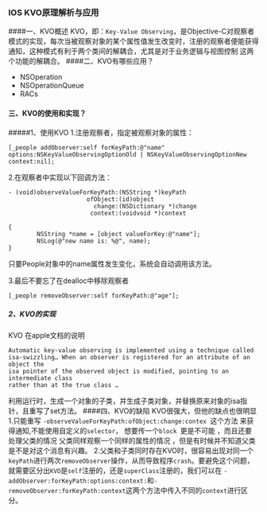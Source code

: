 
### IOS KVO原理解析与应用
####一、KVO概述
KVO，即：```Key-Value Observing```，是Objective-C对观察者模式的实现，每次当被观察对象的某个属性值发生改变时，注册的观察者便能获得通知，这种模式有利于两个类间的解耦合，尤其是对于业务逻辑与视图控制 这两个功能的解耦合。
####二、KVO有哪些应用？
- NSOperation
- NSOperationQueue
- RACs
#### 三、KVO的使用和实现？
#####1、使用KVO
1.注册观察者，指定被观察对象的属性： 

	[_people addObserver:self forKeyPath:@"name" options:NSKeyValueObservingOptionOld | NSKeyValueObservingOptionNew context:nil];
2.在观察者中实现以下回调方法：
```
- (void)observeValueForKeyPath:(NSString *)keyPath  
                      ofObject:(id)object  
                        change:(NSDictionary *)change  
                       context:(voidvoid *)context  
   
{  
        NSString *name = [object valueForKey:@"name"]; 
        NSLog(@"new name is: %@", name);  
}  
```
只要People对象中的name属性发生变化，系统会自动调用该方法。

3.最后不要忘了在dealloc中移除观察者
```
[_people removeObserver:self forKeyPath:@"age"]; 
```
##### 2、KVO的实现
KVO 在apple文档的说明

```
Automatic key-value observing is implemented using a technique called 
isa-swizzling… When an observer is registered for an attribute of an object the 
isa pointer of the observed object is modified, pointing to an intermediate class 
rather than at the true class …
```
利用运行时，生成一个对象的子类，并生成子类对象，并替换原来对象的isa指针，且重写了set方法。
####四、KVO的缺陷
KVO很强大，但他的缺点也很明显
1.只能重写 `-observeValueForKeyPath:ofObject:change:contex `这个方法 来获得通知,不能使用自定义的`selector`， 想要传一个`block `更是不可能 ，而且还要处理父类的情况 父类同样观察一个同样的属性的情况 ，但是有时候并不知道父类 是不是对这个消息有兴趣。
2.父类和子类同时存在KVO时，很容易出现对同一个`keyPath`进行两次`removeObserver`操作，从而导致程序`crash`。要避免这个问题，就需要区分出`KVO`是`self`注册的，还是`superClass`注册的，我们可以在 `-addObserver:forKeyPath:options:context:`和`-removeObserver:forKeyPath:context`这两个方法中传入不同的`context`进行区分。

